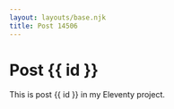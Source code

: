 ```yaml
---
layout: layouts/base.njk
title: Post 14506
---
```


# Post {{ id }}

This is post {{ id }} in my Eleventy project.
